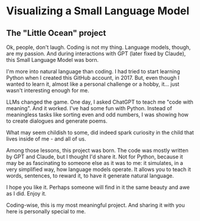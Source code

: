 # Visualizing a Small Language Model

## The "Little Ocean" project

Ok, people, don't laugh. Coding is not my thing. Language models, though, are my passion. And during interactions with GPT (later fixed by Claude), this Small Language Model was born.

I'm more into natural language than coding. I had tried to start learning Python when I created this GitHub account, in 2017. But, even though I wanted to learn it, almost like a personal challenge or a hobby, it... just wasn't interesting enough for me.

LLMs changed the game. One day, I asked ChatGPT to teach me "code with meaning". And it worked. I've had some fun with Python. Instead of meaningless tasks like sorting even and odd numbers, I was showing how to create dialogues and generate poems.

What may seem childish to some, did indeed spark curiosity in the child that lives inside of me - and all of us.

Among those lessons, this project was born. The code was mostly written by GPT and Claude, but I thought I'd share it. Not for Python, because it may be as fascinating to someone else as it was to me: it simulates, in a very simplified way, how language models operate. It allows you to teach it words, sentences, to reward it, to have it generate natural language.

I hope you like it. Perhaps someone will find in it the same beauty and awe as I did. Enjoy it. 

Coding-wise, this is my most meaningful project. And sharing it with you here is personally special to me.




